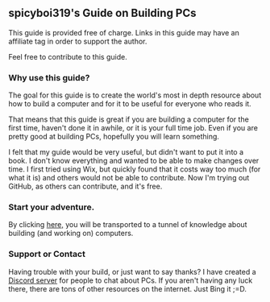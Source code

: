 ## spicyboi319's Guide on Building PCs

This guide is provided free of charge. Links in this guide may have an affiliate tag in order to support the author. 

Feel free to contribute to this guide.

### Why use this guide?

The goal for this guide is to create the world's most in depth resource about how to build a computer and for it to be useful for everyone who reads it.

That means that this guide is great if you are building a computer for the first time, haven't done it in awhile, or it is your full time job. Even if you are pretty good at building PCs, hopefully you will learn something. 

I felt that my guide would be very useful, but didn't want to put it into a book. I don't know everything and wanted to be able to make changes over time. I first tried using Wix, but quickly found that it costs way too much (for what it is) and others would not be able to contribute. Now I'm trying out GitHub, as others can contribute, and it's free.

### Start your adventure.

By clicking [here,](about:blank) you will be transported to a tunnel of knowledge about building (and working on) computers.

### Support or Contact

Having trouble with your build, or just want to say thanks? I have created a [Discord server](discord.gg) for people to chat about PCs. If you aren't having any luck there, there are tons of other resources on the internet. Just Bing it ;=D. 
